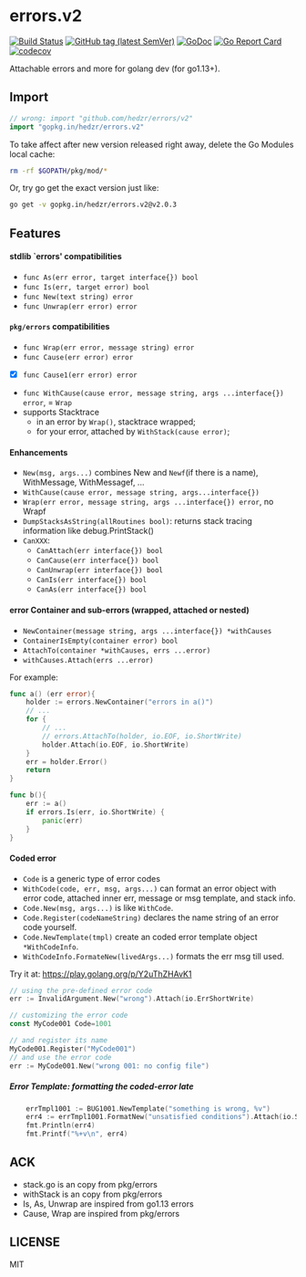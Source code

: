 # errors.v2

[![Build Status](https://travis-ci.org/hedzr/errors.svg?branch=master)](https://travis-ci.org/hedzr/errors)
[![GitHub tag (latest SemVer)](https://img.shields.io/github/tag/hedzr/errors.svg?label=release)](https://github.com/hedzr/errors/releases)
[![GoDoc](https://img.shields.io/badge/godoc-reference-blue.svg?style=flat)](https://godoc.org/github.com/hedzr/errors) 
[![Go Report Card](https://goreportcard.com/badge/github.com/hedzr/errors)](https://goreportcard.com/report/github.com/hedzr/errors)
[![codecov](https://codecov.io/gh/hedzr/errors/branch/master/graph/badge.svg)](https://codecov.io/gh/hedzr/errors)


Attachable errors and more for golang dev (for go1.13+).



## Import

```go
// wrong: import "github.com/hedzr/errors/v2"
import "gopkg.in/hedzr/errors.v2"
```
To take affect after new version released right away, delete the Go Modules local cache:

```bash
rm -rf $GOPATH/pkg/mod/*
```

Or, try go get the exact version just like:

```bash
go get -v gopkg.in/hedzr/errors.v2@v2.0.3
```




## Features




#### stdlib `errors' compatibilities

- `func As(err error, target interface{}) bool`
- `func Is(err, target error) bool`
- `func New(text string) error`
- `func Unwrap(err error) error`

#### `pkg/errors` compatibilities

- `func Wrap(err error, message string) error`
- `func Cause(err error) error`
- [x] `func Cause1(err error) error`
- `func WithCause(cause error, message string, args ...interface{}) error`, = `Wrap`
- supports Stacktrace
  - in an error by `Wrap()`, stacktrace wrapped;
  - for your error, attached by `WithStack(cause error)`;

#### Enhancements

- `New(msg, args...)` combines New and `Newf`(if there is a name), WithMessage, WithMessagef, ...
- `WithCause(cause error, message string, args...interface{})`
- `Wrap(err error, message string, args ...interface{}) error`, no Wrapf
- `DumpStacksAsString(allRoutines bool)`: returns stack tracing information like debug.PrintStack()
- `CanXXX`:
   - `CanAttach(err interface{}) bool`
   - `CanCause(err interface{}) bool`
   - `CanUnwrap(err interface{}) bool`
   - `CanIs(err interface{}) bool`
   - `CanAs(err interface{}) bool`
     



#### error Container and sub-errors (wrapped, attached or nested)

- `NewContainer(message string, args ...interface{}) *withCauses`
- `ContainerIsEmpty(container error) bool`
- `AttachTo(container *withCauses, errs ...error)`
- `withCauses.Attach(errs ...error)`

For example:

```go
func a() (err error){
    holder := errors.NewContainer("errors in a()")
    // ...
    for {
        // ...
        // errors.AttachTo(holder, io.EOF, io.ShortWrite)
        holder.Attach(io.EOF, io.ShortWrite)
    }
    err = holder.Error()
    return
}

func b(){
    err := a()
    if errors.Is(err, io.ShortWrite) {
        panic(err)
    }
}
```



#### Coded error

- `Code` is a generic type of error codes
- `WithCode(code, err, msg, args...)` can format an error object with error code, attached inner err, message or msg template, and stack info.
- `Code.New(msg, args...)` is like `WithCode`.
- `Code.Register(codeNameString)` declares the name string of an error code yourself.
- `Code.NewTemplate(tmpl)` create an coded error template object `*WithCodeInfo`.
- `WithCodeInfo.FormateNew(livedArgs...)` formats the err msg till used.

Try it at: <https://play.golang.org/p/Y2uThZHAvK1>

```go
// using the pre-defined error code
err := InvalidArgument.New("wrong").Attach(io.ErrShortWrite)

// customizing the error code
const MyCode001 Code=1001

// and register its name
MyCode001.Register("MyCode001")
// and use the error code
err := MyCode001.New("wrong 001: no config file")
```

##### Error Template: formatting the coded-error late


```go
	errTmpl1001 := BUG1001.NewTemplate("something is wrong, %v")
	err4 := errTmpl1001.FormatNew("unsatisfied conditions").Attach(io.ShortBuffer)
	fmt.Println(err4)
	fmt.Printf("%+v\n", err4)
```




## ACK

- stack.go is an copy from pkg/errors
- withStack is an copy from pkg/errors
- Is, As, Unwrap are inspired from go1.13 errors
- Cause, Wrap are inspired from pkg/errors

## LICENSE

MIT
